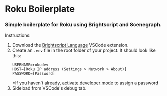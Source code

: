 # Roku Boilerplate

### Simple boilerplate for Roku using Brightscript and Scenegraph.

Instructions:
1. Download the [Brightscript Language](vscode:extension/RokuCommunity.brightscript) VSCode extension.
2. Create an `.env` file in the root folder of your project. It should look like this:
   ```
   USERNAME=rokudev
   HOST=[Roku IP address (Settings > Network > About)]
   PASSWORD=[Password]
   ```
   *If you haven't already, [activate developer mode](https://developer.roku.com/en-gb/docs/developer-program/getting-started/developer-setup.md) to assign a password 
3. Sideload from VSCode's debug tab.

